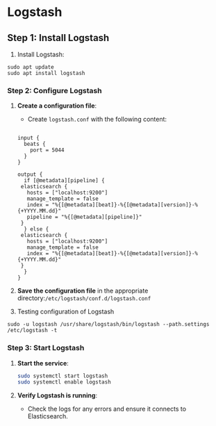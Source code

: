 # Logstash

## Step 1: Install Logstash

1. Install Logstash:

```
sudo apt update
sudo apt install logstash
```

### Step 2: Configure Logstash

1.  **Create a configuration file**:

    * Create `logstash.conf` with the following content:

    ```plaintext

    input {
      beats {
        port = 5044
      }
    }

    output {
      if [@metadata][pipeline] {
     elasticsearch {
       hosts = ["localhost:9200"]
       manage_template = false
       index = "%{[@metadata][beat]}-%{[@metadata][version]}-%{+YYYY.MM.dd}"
       pipeline = "%{[@metadata][pipeline]}"
     }
      } else {
     elasticsearch {
       hosts = ["localhost:9200"]
       manage_template = false
       index = "%{[@metadata][beat]}-%{[@metadata][version]}-%{+YYYY.MM.dd}"
     }
      }
    }
    ```
2. **Save the configuration file** in the appropriate directory:`/etc/logstash/conf.d/logstash.conf`
3. Testing configuration of Logstash

```
sudo -u logstash /usr/share/logstash/bin/logstash --path.settings /etc/logstash -t
```

### Step 3: Start Logstash

1.  **Start the service**:

    ```bash
    sudo systemctl start logstash
    sudo systemctl enable logstash
    ```
2. **Verify Logstash is running**:
   * Check the logs for any errors and ensure it connects to Elasticsearch.
